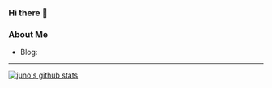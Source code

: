 ### Hi there 👋

### About Me
- Blog:

---
[![juno's github stats](https://github-readme-stats.vercel.app/api?username=juno0810)](https://github.com/juno0810/github-readme-stats)
<!--
**juno0810/juno0810** is a ✨ _special_ ✨ repository because its `README.md` (this file) appears on your GitHub profile.

Here are some ideas to get you started:

- 🔭 I’m currently working on ...
- 🌱 I’m currently learning ...
- 👯 I’m looking to collaborate on ...
- 🤔 I’m looking for help with ...
- 💬 Ask me about ...
- 📫 How to reach me: ...
- 😄 Pronouns: ...
- ⚡ Fun fact: ...
-->
